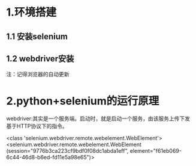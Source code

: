 # 1.环境搭建

## 1.1 安装selenium

## 1.2 webdriver安装

注：记得浏览器的自动更新

# 2.python+selenium的运行原理

webdriver:其实是一个服务端。启动时，就是启动一个服务，由该服务上传下发基于HTTP协议下的指令。

<class 'selenium.webdriver.remote.webelement.WebElement'>
<selenium.webdriver.remote.webelement.WebElement (session="9776b3ca223cf9bdf0f08dc1abda1eff", element="f61eb069-6c44-46d8-b6ed-fd11e5a98e65")>

